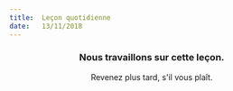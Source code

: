 ```yaml
---
title:  Leçon quotidienne
date:   13/11/2018
---
```


### <center>Nous travaillons sur cette leçon.</center>
<center>Revenez plus tard, s'il vous plaît.</center>